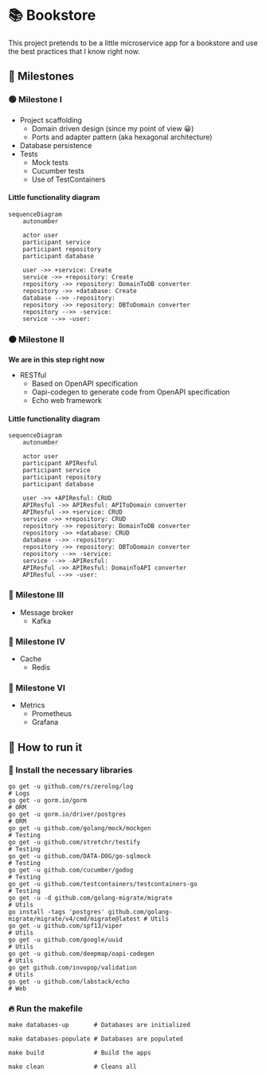# 📚 Bookstore
This project pretends to be a little microservice app for a bookstore and use the best practices that I know right now.

## 📌 Milestones

### 🟢 Milestone I
- Project scaffolding
  - Domain driven design (since my point of view 😀)
  - Ports and adapter pattern (aka hexagonal architecture)
- Database persistence
- Tests
  - Mock tests
  - Cucumber tests
  - Use of TestContainers
#### Little functionality diagram
```mermaid
sequenceDiagram
    autonumber
    
    actor user
    participant service
    participant repository
    participant database
    
    user ->> +service: Create
    service ->> +repository: Create
    repository ->> repository: DomainToDB converter
    repository ->> +database: Create
    database -->> -repository: 
    repository ->> repository: DBToDomain converter
    repository -->> -service: 
    service -->> -user: 
```

### 🟠 Milestone II
__We are in this step right now__
- RESTful
  - Based on OpenAPI specification
  - Oapi-codegen to generate code from OpenAPI specification
  - Echo web framework
#### Little functionality diagram
```mermaid
sequenceDiagram
    autonumber
    
    actor user
    participant APIResful
    participant service
    participant repository
    participant database
    
    user ->> +APIResful: CRUD
    APIResful ->> APIResful: APIToDomain converter
    APIResful ->> +service: CRUD
    service ->> +repository: CRUD
    repository ->> repository: DomainToDB converter
    repository ->> +database: CRUD
    database -->> -repository: 
    repository ->> repository: DBToDomain converter
    repository -->> -service: 
    service -->> -APIResful: 
    APIResful ->> APIResful: DomainToAPI converter
    APIResful -->> -user: 
```
### 🔴 Milestone III
- Message broker
  - Kafka
  
### 🔴 Milestone IV
- Cache
  - Redis

### 🔴 Milestone VI
- Metrics
  - Prometheus
  - Grafana

## 🏁 How to run it
### 📝 Install the necessary libraries
  ```shell
  go get -u github.com/rs/zerolog/log                                                 # Logs
  go get -u gorm.io/gorm                                                              # ORM
  go get -u gorm.io/driver/postgres                                                   # ORM
  go get -u github.com/golang/mock/mockgen                                            # Testing 
  go get -u github.com/stretchr/testify                                               # Testing
  go get -u github.com/DATA-DOG/go-sqlmock                                            # Testing
  go get -u github.com/cucumber/godog                                                 # Testing
  go get -u github.com/testcontainers/testcontainers-go                               # Testing
  go get -u -d github.com/golang-migrate/migrate                                      # Utils
  go install -tags 'postgres' github.com/golang-migrate/migrate/v4/cmd/migrate@latest # Utils
  go get -u github.com/spf13/viper                                                    # Utils
  go get -u github.com/google/uuid                                                    # Utils
  go get -u github.com/deepmap/oapi-codegen                                           # Utils
  go get github.com/invopop/validation                                                # Utils
  go get -u github.com/labstack/echo                                                  # Web
  ```
### 🔥 Run the makefile
```shell
make databases-up       # Databases are initialized
```
```shell
make databases-populate # Databases are populated
```
```shell
make build              # Build the apps 
```
```shell
make clean              # Cleans all
```
